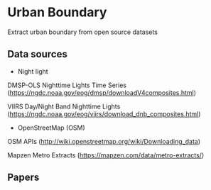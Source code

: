 # Urban Boundary
Extract urban boundary from open source datasets

## Data sources

- Night light

DMSP-OLS Nighttime Lights Time Series (https://ngdc.noaa.gov/eog/dmsp/downloadV4composites.html)

VIIRS Day/Night Band Nighttime Lights (https://ngdc.noaa.gov/eog/viirs/download_dnb_composites.html)

- OpenStreetMap (OSM)

OSM APIs (http://wiki.openstreetmap.org/wiki/Downloading_data)

Mapzen Metro Extracts (https://mapzen.com/data/metro-extracts/)

## Papers

